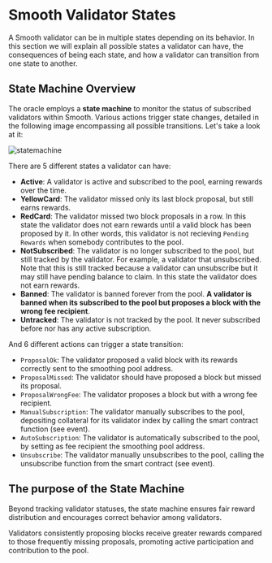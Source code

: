 # Smooth Validator States

A Smooth validator can be in multiple states depending on its behavior. In this section we will explain all possible states a validator can have, the consequences of being each state, and how a validator can transition from one state to another.

## State Machine Overview

The oracle employs a **state machine** to monitor the status of subscribed validators within Smooth. Various actions trigger state changes, detailed in the following image encompassing all possible transitions. Let's take a look at it:

![statemachine](https://github.com/dappnode/mev-sp-oracle/blob/main/spec/states.png?raw=true)


There are 5 different states a validator can have:
* **Active**: A validator is active and subscribed to the pool, earning rewards over the time.
* **YellowCard**: The validator missed only its last block proposal, but still earns rewards.
* **RedCard**: The validator missed two block proposals in a row. In this state the validator does not earn rewards until a valid block has been proposed by it. In other words, this validator is not recieving `Pending Rewards` when somebody contributes to the pool.
* **NotSubscribed**: The validator is no longer subscribed to the pool, but still tracked by the validator. For example, a validator that unsubscribed. Note that this is still tracked because a validator can unsubscribe but it may still have pending balance to claim. In this state the validator does not earn rewards.
* **Banned**: The validator is banned forever from the pool. **A validator is banned when its subscribed to the pool but proposes a block with the wrong fee recipient**.
* **Untracked**: The validator is not tracked by the pool. It never subscribed before nor has any active subscription.

And 6 different actions can trigger a state transition:
* `ProposalOk`: The validator proposed a valid block with its rewards correctly sent to the smoothing pool address.
* `ProposalMissed`: The validator should have proposed a block but missed its proposal.
* `ProposalWrongFee`: The validator proposes a block but with a wrong fee recipient.
* `ManualSubscription`: The validator manually subscribes to the pool, depositing collateral for its validator index by calling the smart contract function (see event).
* `AutoSubscription`: The validator is automatically subscribed to the pool, by setting as fee recipient the smoothing pool address.
* `Unsubscribe`: The validator manually unsubscribes to the pool, calling the unsubscribe function from the smart contract (see event).


## The purpose of the State Machine

Beyond tracking validator statuses, the state machine ensures fair reward distribution and encourages correct behavior among validators.

Validators consistently proposing blocks receive greater rewards compared to those frequently missing proposals, promoting active participation and contribution to the pool.
